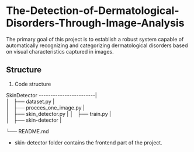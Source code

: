 # The-Detection-of-Dermatological-Disorders-Through-Image-Analysis

The primary goal of this project is to establish a robust system capable of automatically recognizing and categorizing dermatological disorders based on visual characteristics captured in images.

Structure
-

1. Code structure

SkinDetector
------------------------|     
 │   ├── dataset.py      |           
 │   ├── procces_one_image.py    |            
 │   ├── skin_detector.py |
 │   ├── train.py          |       
 │   ├── skin-detector          |      
 
 └── README.md     

 * skin-detector folder contains the frontend part of the project.
